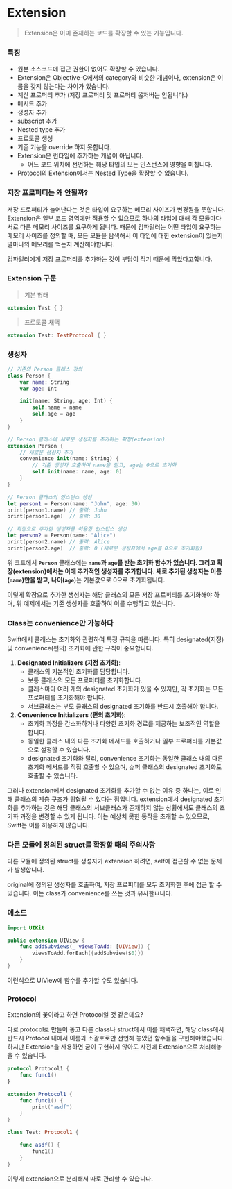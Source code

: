 # Extension

> Extension은 이미 존재하는 코드를 확장할 수 있는 기능입니다.
> 

### 특징

- 원본 소스코드에 접근 권한이 없어도 확장할 수 있습니다.
- Extension은 Objective-C에서의 category와 비슷한 개념이나, extension은 이름을 갖지 않는다는 차이가 있습니다.
- 계산 프로퍼티 추가 (저장 프로퍼티 및 프로퍼티 옵저버는 안됩니다.)
- 메서드 추가
- 생성자 추가
- subscript 추가
- Nested type 추가
- 프로토콜 생성
- 기존 기능을 override 하지 못합니다.
- Extension은 런타임에 추가하는 개념이 아닙니다.
    - 어느 코드 위치에 선언하든 해당 타입의 모든 인스턴스에 영향을 미칩니다.
- Protocol의 Extension에서는 Nested Type을 확장할 수 없습니다.

### 저장 프로퍼티는 왜 안될까?

저장 프로퍼티가 늘어난다는 것은 타입이 요구하는 메모리 사이즈가 변경됨을 뜻합니다.
Extension은 일부 코드 영역에만 적용할 수 있으므로 하나의 타입에 대해 각 모듈마다 서로 다른 메모리 사이즈를 요구하게 됩니다.
때문에 컴파일러는 어떤 타입이 요구하는 메모리 사이즈를 정의할 때, 모든 모듈을 탐색해서 이 타입에 대한 extension이 있는지 얼마나의 메모리를 먹는지 계산해야합니다.

컴파일러에게 저장 프로퍼티를 추가하는 것이 부담이 적기 때문에 막았다고합니다.

### Extension 구문

> 기본 형태
> 

```swift
extension Test { }
```

> 프로토콜 채택
> 

```swift
extension Test: TestProtocol { }
```

### 생성자

```swift
// 기존의 Person 클래스 정의
class Person {
    var name: String
    var age: Int

    init(name: String, age: Int) {
        self.name = name
        self.age = age
    }
}

// Person 클래스에 새로운 생성자를 추가하는 확장(extension)
extension Person {
    // 새로운 생성자 추가
    convenience init(name: String) {
        // 기존 생성자 호출하여 name을 받고, age는 0으로 초기화
        self.init(name: name, age: 0)
    }
}

// Person 클래스의 인스턴스 생성
let person1 = Person(name: "John", age: 30)
print(person1.name) // 출력: John
print(person1.age)  // 출력: 30

// 확장으로 추가한 생성자를 이용한 인스턴스 생성
let person2 = Person(name: "Alice")
print(person2.name) // 출력: Alice
print(person2.age)  // 출력: 0 (새로운 생성자에서 age를 0으로 초기화함)

```

위 코드에서 **`Person`** 클래스에는 **`name`**과 **`age`**를 받는 초기화 함수가 있습니다. 그리고 확장(extension)에서는 이에 추가적인 생성자를 추가합니다. 새로 추가된 생성자는 이름(**`name`**)만을 받고, 나이(**`age`**)는 기본값으로 0으로 초기화됩니다.

이렇게 확장으로 추가한 생성자는 해당 클래스의 모든 저장 프로퍼티를 초기화해야 하며, 위 예제에서는 기존 생성자를 호출하여 이를 수행하고 있습니다.

### Class는 convenience만 가능하다

Swift에서 클래스는 초기화와 관련하여 특정 규칙을 따릅니다. 특히 designated(지정) 및 convenience(편의) 초기화에 관한 규칙이 중요합니다.

1. **Designated Initializers (지정 초기화)**:
    - 클래스의 기본적인 초기화를 담당합니다.
    - 보통 클래스의 모든 프로퍼티를 초기화합니다.
    - 클래스마다 여러 개의 designated 초기화가 있을 수 있지만, 각 초기화는 모든 프로퍼티를 초기화해야 합니다.
    - 서브클래스는 부모 클래스의 designated 초기화를 반드시 호출해야 합니다.
2. **Convenience Initializers (편의 초기화)**:
    - 초기화 과정을 간소화하거나 다양한 초기화 경로를 제공하는 보조적인 역할을 합니다.
    - 동일한 클래스 내의 다른 초기화 메서드를 호출하거나 일부 프로퍼티를 기본값으로 설정할 수 있습니다.
    - designated 초기화와 달리, convenience 초기화는 동일한 클래스 내의 다른 초기화 메서드를 직접 호출할 수 있으며, 슈퍼 클래스의 designated 초기화도 호출할 수 있습니다.

그러나 extension에서 designated 초기화를 추가할 수 없는 이유 중 하나는, 이로 인해 클래스의 계층 구조가 위협될 수 있다는 점입니다. extension에서 designated 초기화를 추가하는 것은 해당 클래스의 서브클래스가 존재하지 않는 상황에서도 클래스의 초기화 과정을 변경할 수 있게 됩니다. 이는 예상치 못한 동작을 초래할 수 있으므로, Swift는 이를 허용하지 않습니다.

### 다른 모듈에 정의된 struct를 확장할 때의 주의사항

다른 모듈에 정의된 struct를 생성자가 extension 하려면, self에 접근할 수 없는 문제가 발생합니다.

original에 정의된 생성자를 호출하여, 저장 프로퍼티를 모두 초기화한 후에 접근 할 수 있습니다. 이는 class가 convenience를 쓰는 것과 유사한ㅂ니다.

### 메소드

```swift
import UIKit

public extension UIView {
    func addSubviews(_ viewsToAdd: [UIView]) {
        viewsToAdd.forEach({addSubview($0)})
    }
}
```

이런식으로 UIView에 함수를 추가할 수도 있습니다.

### Protocol

Extension의 꽃이라고 하면 Protocol일 것 같은데요?

다로 protocol로 만들어 놓고 다른 class나 struct에서 이를 채택하면, 해당 class에서 반드시 Protocol 내에서 이름과 소괄호로만 선언해 놓았던 함수들을 구현해야했습니다. 하지만 Extension을 사용하면 굳이 구현하지 않아도 사전에 Extension으로 처리해놓을 수 있습니다.

```swift
protocol Protocol1 {
	func func1()
}

extension Protocol1 {
	func func1() {
		print("asdf")
	}
}

class Test: Protocol1 {

	func asdf() {
		func1()
	}
}
```

이렇게 extension으로 분리해서 따로 관리할 수 있습니다.